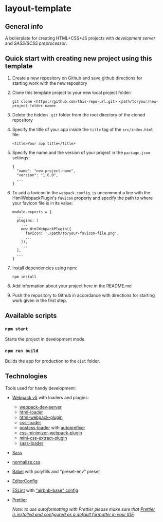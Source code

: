 # layout-template

## General info

A boilerplate for creating HTML+CSS+JS projects with _development server_ and _SASS/SCSS preprocessor_.

## Quick start with creating new project using this template

1. Create a new repository on Github and save github directions for starting work with the new repository

2. Clone this template project to your new local project folder:

   `git clone <https://github.com/this-repo-url.git> <path/to/your/new-project-folder-name>`

3. Delete the hidden `.git` folder from the root directory of the cloned repository

4. Specify the title of your app inside the `title` tag of the `src/index.html` file:

   `<title>Your app title</title>`

5. Specify the name and the version of your project in the `package.json` settings:

   ```
   {
     "name": "new-project-name",
     "version": "1.0.0",
     ...
   }
   ```

6. To add a favicon in the `webpack.config.js` uncomment a line with the HtmlWebpackPlugin's `favicon` property and specify the path to where your favicon file is in its value:

   ```
   module.exports = {
     ...
     plugins: [
       ...
       new HtmlWebpackPlugin({
         favicon: './path/to/your-favicon-file.png',
         ...
       }),
       ...
     ],
     ...
   }
   ```

7. Install dependencies using npm:

   `npm install`

8. Add information about your project here in the README.md

9. Push the repository to Github in accordance with directions for starting work given in the first step.

## Available scripts

### `npm start`

Starts the project in development mode.

### `npm run build`

Builds the app for production to the `dist` folder.

## Technologies

Tools used for handy development:

- [Webpack v5](https://webpack.js.org/) with loaders and plugins:
  - [webpack-dev-server](https://webpack.js.org/configuration/dev-server/)
  - [html-loader](https://webpack.js.org/loaders/html-loader/)
  - [html-webpack-plugin](https://webpack.js.org/plugins/html-webpack-plugin/)
  - [css-loader](https://webpack.js.org/loaders/css-loader/)
  - [postcss-loader](https://webpack.js.org/loaders/postcss-loader/) with [autoprefixer](https://webpack.js.org/loaders/postcss-loader/#autoprefixer)
  - [css-minimizer-webpack-plugin](https://webpack.js.org/plugins/css-minimizer-webpack-plugin/)
  - [mini-css-extract-plugin](https://webpack.js.org/plugins/mini-css-extract-plugin/)
  - [sass-loader](https://webpack.js.org/loaders/sass-loader/)
- [Sass](https://sass-lang.com/)
- [normalize.css](https://www.npmjs.com/package/normalize.css)
- [Babel](https://babeljs.io/) with polyfills and "preset-env" preset
- [EditorConfig](https://editorconfig.org/)
- [ESLint](https://eslint.org/) with ["airbnb-base" config](https://www.npmjs.com/package/eslint-config-airbnb-base)
- [Prettier](https://editorconfig.org/)

  _Note: to use autoformatting with Prettier please make sure that [Prettier is installed and configured as a default formatter in your IDE](https://prettier.io/docs/en/editors.html)._
